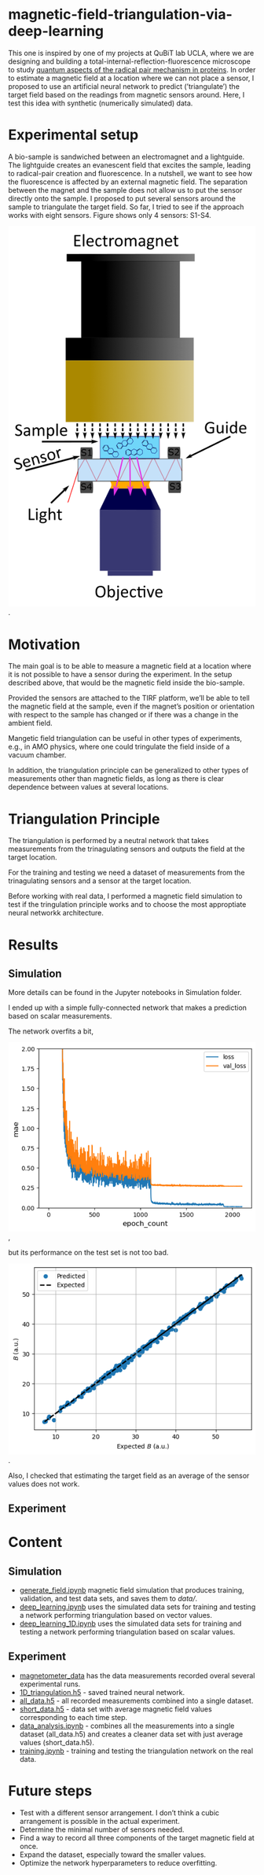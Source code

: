 # magnetic-field-triangulation-via-deep-learning
This one is inspired by one of my projects at QuBiT lab UCLA, where we are designing and building a total-internal-reflection-fluorescence microscope to study [quantum aspects of the radical pair mechanism in proteins](https://github.com/tretyakovmipt/RPM-toy-simulation).  In order to estimate a magnetic field at a location where we can not place a sensor, I proposed to use an artificial neural network to predict (’triangulate’) the target field based on the readings from magnetic sensors around. Here, I test this idea with synthetic (numerically simulated) data.


# Experimental setup

A bio-sample is sandwiched between an electromagnet and a lightguide. The lightguide creates an evanescent field that excites the sample, leading to radical-pair creation and fluorescence. In a nutshell, we want to see how the fluorescence is affected by an external magnetic field. The separation between the magnet and the sample does not allow us to put the sensor directly onto the sample. I proposed to put several sensors around the sample to triangulate the target field. So far, I tried to see if the approach works with eight sensors. Figure shows only 4 sensors: S1-S4. 

![Fig. 1](TIRF_setup.png).

# Motivation

The main goal is to be able to measure a magnetic field at a location where it is not possible to have a sensor during the experiment. In the setup described above, that would be the magnetic field inside the bio-sample. 

Provided the sensors are attached to the TIRF platform, we’ll be able to tell the magnetic field at the sample, even if the magnet’s position or orientation with respect to the sample has changed or if there was a change in the ambient field. 

Mangetic field triangulation can be useful in other types of experiments, e.g., in AMO physics, where one could tringulate the field inside of a vacuum chamber.

In addition, the triangulation principle can be generalized to other types of measurements other than magnetic fields, as long as there is clear dependence between values at several locations.

# Triangulation Principle

The triangulation is performed by a neutral network that takes measurements from the trinagulating sensors and outputs the field at the target location.

For the training and testing we need a dataset of measurements from the trinagulating sensors and a sensor at the target location.

Before working with real data, I performed a magnetic field simulation to test if the tringulation principle works and to choose the most approptiate neural networkk architecture.


# Results
## Simulation
More details can be found in the Jupyter notebooks in Simulation folder.

I ended up with a simple fully-connected network that makes a prediction based on scalar measurements.

The network overfits a bit, 

![Fig. 3](cnn-training.png),

but its performance on the test set is not too bad.

![Fig. 4](cnn-test.png).

Also, I checked that estimating the target field as an average of the sensor values does not work.

## Experiment


# Content
## Simulation
* [generate_field.ipynb](https://github.com/tretyakovmipt/magnetic-field-triangulation-via-deep-learning/blob/main/simulation/generate_field.ipynb) magnetic field simulation that produces training, validation, and test data sets, and saves them to *data/*.
* [deep_learning.ipynb](https://github.com/tretyakovmipt/magnetic-field-triangulation-via-deep-learning/blob/main/simulation/deep_learning.ipynb) uses the simulated data sets for training and testing a network performing triangulation based on vector values.
* [deep_learning_1D.ipynb](https://github.com/tretyakovmipt/magnetic-field-triangulation-via-deep-learning/blob/main/simulation/deep_learning_1D.ipynb) uses the simulated data sets for training and testing a network performing triangulation based on scalar values.

## Experiment
* [magnetometer_data](https://github.com/tretyakovmipt/magnetic-field-triangulation-via-deep-learning/tree/main/experiment/experimental_data/magnitometer_data) has the data measurements recorded overal several experimental runs.
* [1D_triangulation.h5](https://github.com/tretyakovmipt/magnetic-field-triangulation-via-deep-learning/blob/main/experiment/1D_triangulation.h5) - saved trained neural network.
* [all_data.h5](https://github.com/tretyakovmipt/magnetic-field-triangulation-via-deep-learning/blob/main/experiment/all_data.h5) - all recorded measurements combined into a single dataset.
* [short_data.h5](https://github.com/tretyakovmipt/magnetic-field-triangulation-via-deep-learning/blob/main/experiment/short_data.h5) - data set with average magnetic field values corresponding to each time step.
* [data_analysis.ipynb](https://github.com/tretyakovmipt/magnetic-field-triangulation-via-deep-learning/blob/main/experiment/data_analysis.ipynb) - combines all the measurements into a single dataset (all_data.h5) and creates a cleaner data set with just average values (short_data.h5).
* [training.ipynb](https://github.com/tretyakovmipt/magnetic-field-triangulation-via-deep-learning/blob/main/experiment/training.ipynb) - training and testing the triangulation network on the real data.

# Future steps
- Test with a different sensor arrangement. I don’t think a cubic arrangement is possible in the actual experiment.
- Determine the minimal number of sensors needed.
- Find a way to record all three components of the target magnetic field at once.
- Expand the dataset, especially toward the smaller values.
- Optimize the network hyperparameters to reduce overfitting.


